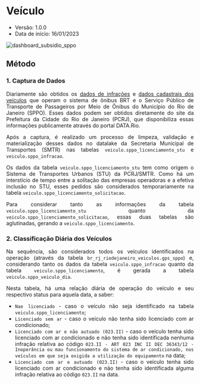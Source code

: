 # Veículo
* Versão: 1.0.0
* Data de início: 16/01/2023

![dashboard_subsidio_sppo](https://user-images.githubusercontent.com/66736583/227094879-fc446ea3-e1c5-483e-94e7-51b2f76c4f19.png)

<div align="justify">
  
  ## Método

  ### 1. Captura de Dados
  Diariamente são obtidos os [dados de infrações](https://www.data.rio/documents/multas-aplicadas-aos-modos-de-transporte-nos-últimos-cinco-anos) e [dados cadastrais dos veículos](https://www.data.rio/documents/dados-cadastrais-dos-veículos-que-operam-o-sistema-de-ônibus-brt-e-sppo) que operam o sistema de ônibus BRT e o Serviço Público de Transporte de Passageiros por Meio de Ônibus do Município do Rio de Janeiro (SPPO). Esses dados podem ser obtidos diretamente do site da Prefeitura da Cidade do Rio de Janeiro (PCRJ), que disponibiliza essas informações publicamente através do portal DATA.Rio.

  Após a captura, é realizado um processo de limpeza, validação e materialização desses dados no datalake da Secretaria Municipal de Transportes (SMTR) nas tabelas `veiculo.sppo_licenciamento_stu` e `veiculo.sppo_infracao`.

  Os dados da tabela `veiculo.sppo_licenciamento_stu` tem como origem o Sistema de Transportes Urbanos (STU) da PCRJ/SMTR. Como há um interstício de tempo entre a solitação das empresas operadoras e a efetiva inclusão no STU, esses pedidos são considerados temporariamente na tabela `veiculo.sppo_licenciamento_solicitacao`.

  Para considerar tanto as informações da tabela `veiculo.sppo_licenciamento_stu` quanto da `veiculo.sppo_licenciamento_solicitacao`, essas duas tabelas são aglutinadas, gerando a `veiculo.sppo_licenciamento`.

  ### 2. Classificação Diária dos Veículos
  Na sequência, são considerados todos os veículos identificados na operação (através da tabela `br_rj_riodejaneiro_veiculos.gps_sppo`) e, considerando tanto os dados da tabela `veiculo.sppo_infracao` quanto da tabela `veiculo.sppo_licenciamento`, é gerada a tabela `veiculo.sppo_veiculo_dia`.

  Nesta tabela, há uma relação diária de operação do veículo e seu respectivo status para aquela data, a saber:
  * `Nao licenciado` - caso o veículo não seja identificado na tabela `veiculo.sppo_licenciamento`;
  * `Licenciado sem ar` - caso o veículo não tenha sido licenciado com ar condicionado;
  * `Licenciado com ar e não autuado (023.II)` - caso o veículo tenha sido licenciado com ar condicionado e não tenha sido identificada nenhuma infração relativa ao código `023.II - ART 023 INC II DEC 36343/12 - Inoperância ou mau funcionamento do sistema de ar condicionado, nos veículos em que seja exigida a utilização do equipamento` na data;
  * `Licenciado com ar e autuado (023.II)` - caso o veículo tenha sido licenciado com ar condicionado e não tenha sido identificada alguma infração relativa ao código `023.II` na data.
</div>
